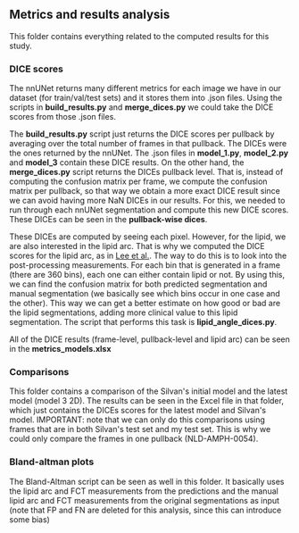 ## Metrics and results analysis

This folder contains everything related to the computed results for this study. 

### DICE scores

The nnUNet returns many different metrics for each image we have in our dataset (for train/val/test sets) and it stores them into .json files. Using the scripts in **build_results.py** and **merge_dices.py** we could take the DICE scores from those .json files.

 The **build_results.py** script just returns the DICE scores per pullback by averaging over the total number of frames in that pullback. The DICEs were the ones returned by the nnUNet. The .json files in **model_1.py**, **model_2.py** and **model_3** contain these DICE results. On the other hand, the **merge_dices.py** script returns the DICEs pullback level. That is, instead of computing the confusion matrix per frame, we compute the confusion matrix per pullback, so that way we obtain a more exact DICE result since we can avoid having more NaN DICEs in our results. For this, we needed to run through each nnUNet segmentation and compute this new DICE scores. These DICEs can be seen in the **pullback-wise dices**.

These DICEs are computed by seeing each pixel. However, for the lipid, we are also interested in the lipid arc. That is why we computed the DICE scores for the lipid arc, as in [Lee et al.](https://www.nature.com/articles/s41598-022-24884-1). The way to do this is to look into the post-processing measurements. For each bin that is generated in a frame (there are 360 bins), each one can either contain lipid or not. By using this, we can find the confusion matrix for both predicted segmentation and manual segmentation (we basically see which bins occur in one case and the other). This way we can get a better estimate on how good or bad are the lipid segmentations, adding more clinical value to this lipid segmentation. The script that performs this task is **lipid_angle_dices.py**.

All of the DICE results (frame-level, pullback-level and lipid arc) can be seen in the **metrics_models.xlsx**

### Comparisons

This folder contains a comparison of the Silvan's initial model and the latest model (model 3 2D). The results can be seen in the Excel file in that folder, which just contains the DICEs scores for the latest model and Silvan's model. IMPORTANT: note that we can only do this comparisons using frames that are in both Silvan's test set and my test set. This is why we could only compare the frames in one pullback (NLD-AMPH-0054).


### Bland-altman plots

The Bland-Altman script can be seen as well in this folder. It basically uses the lipid arc and FCT measurements from the predictions and the manual lipid arc and FCT measurements from the original segmentations as input (note that FP and FN are deleted for this analysis, since this can introduce some bias)





 